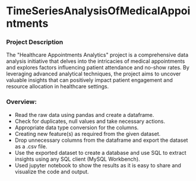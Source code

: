 # TimeSeriesAnalysisOfMedicalAppointments
### Project Description
The "Healthcare Appointments Analytics" project is a comprehensive data analysis initiative that delves into the intricacies of medical appointments and explores factors influencing patient attendance and no-show rates. By leveraging advanced analytical techniques, the project aims to uncover valuable insights that can positively impact patient engagement and resource allocation in healthcare settings.

### Overview:
- Read the raw data using pandas and create a dataframe.
- Check for duplicates, null values and take necessary actions.
- Appropriate data type conversion for the columns.
- Creating new feature(s) as required from the given dataset.
- Drop unnecessary columns from the dataframe and export the dataset as a .csv file.
- Use the exported dataset to create a database and use SQL to extract insights using any SQL client (MySQL Workbench).
- Used jupyter notebook to show the results as it is easy to share and visualize the code and output.
